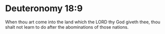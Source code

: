 # Deuteronomy 18:9

When thou art come into the land which the LORD thy God giveth thee, thou shalt not learn to do after the abominations of those nations.